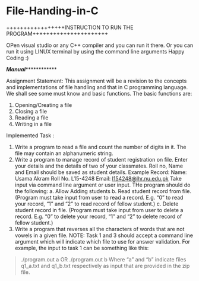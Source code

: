 # File-Handing-in-C

+++++++++++++++++INSTRUCTION TO RUN THE PROGRAM++++++++++++++++++++++

OPen visual studio or any C++ compiler and you can run it there.
Or you can run it using LINUX terminal by using the command line arguments 
Happy Coding :)

*******************Manual*******************************


Assignment Statement:
This assignment will be a revision to the concepts and implementations of file handling and that in C programming language. We shall see some must know and basic functions.
The basic functions are:
1)	Opening/Creating a file
2)	Closing a file
3)	Reading a file
4)	Writing in a file

Implemented Task :
1)	Write a program to read a file and count the number of digits in it. The file may contain an alphanumeric string.
2)	Write a program to manage record of student registration on file. Enter your details and the details of two of your classmates. Roll no, Name and Email should be saved as student details. Example Record:
Name: Usama Akram
Roll No. L15-4248
Email: l154248@lhr.nu.edu.pk
	Take input via command line argument or user input.
THe program should do the following:
a.	Allow Adding students
b.	Read student record from file. (Program must take input from user to read a record. E.g. “0” to read your record, “1” and “2” to read record of fellow student.)
c.	Delete student record in file. (Program must take input from user to delete a record. E.g. “0” to delete your record, “1” and “2” to delete record of fellow student.)
3)	Write a program that reverses all the characters of words that are not vowels in a given file.
NOTE: Task 1 and 3 should accept a command line argument which will indicate which file to use for answer validation. For example, the input to task 1 can be something like this:
>  ./program.out a
OR
>  ./program.out b
Where “a” and “b” indicate files q1_a.txt and q1_b.txt respectively as input that are provided in the zip file.
